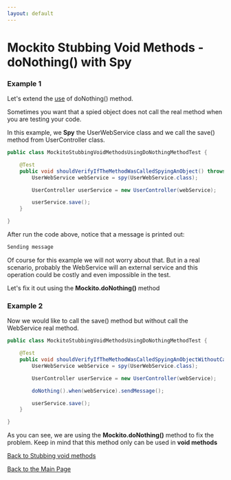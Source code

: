 ```yaml
---
layout: default
---
```


# Mockito Stubbing Void Methods - doNothing() with Spy

### Example 1

Let's extend the [use](mockito-do-nothing) of doNothing() method.

Sometimes you want that a spied object does not call the real method when you are testing your code.

In this example, we **Spy** the UserWebService class and we call the save() method from UserController class.

```java
public class MockitoStubbingVoidMethodsUsingDoNothingMethodTest {

	@Test
	public void shouldVerifyIfTheMethodWasCalledSpyingAnObject() throws Exception {
		UserWebService webService = spy(UserWebService.class);

		UserController userService = new UserController(webService);

		userService.save();
	}

}
```

After run the code above, notice that a message is printed out:

```bash
Sending message
```

Of course for this example we will not worry about that. But in a real scenario, probably the WebService will
an external service and this operation could be costly and even impossible in the test.

Let's fix it out using the **Mockito.doNothing()** method

### Example 2

Now we would like to call the save() method but without call the WebService real method.

```java
public class MockitoStubbingVoidMethodsUsingDoNothingMethodTest {

	@Test
	public void shouldVerifyIfTheMethodWasCalledSpyingAnObjectWithoutCallingTheRealMethod() throws Exception {
		UserWebService webService = spy(UserWebService.class);

		UserController userService = new UserController(webService);

		doNothing().when(webService).sendMessage();

		userService.save();
	}

}
```

As you can see, we are using the **Mockito.doNothing()** method to fix the problem. Keep in mind that this method
only can be used in **void methods**

[Back to Stubbing void methods](stubbing-void-methods)

[Back to the Main Page](/mockito-crafting-code)
